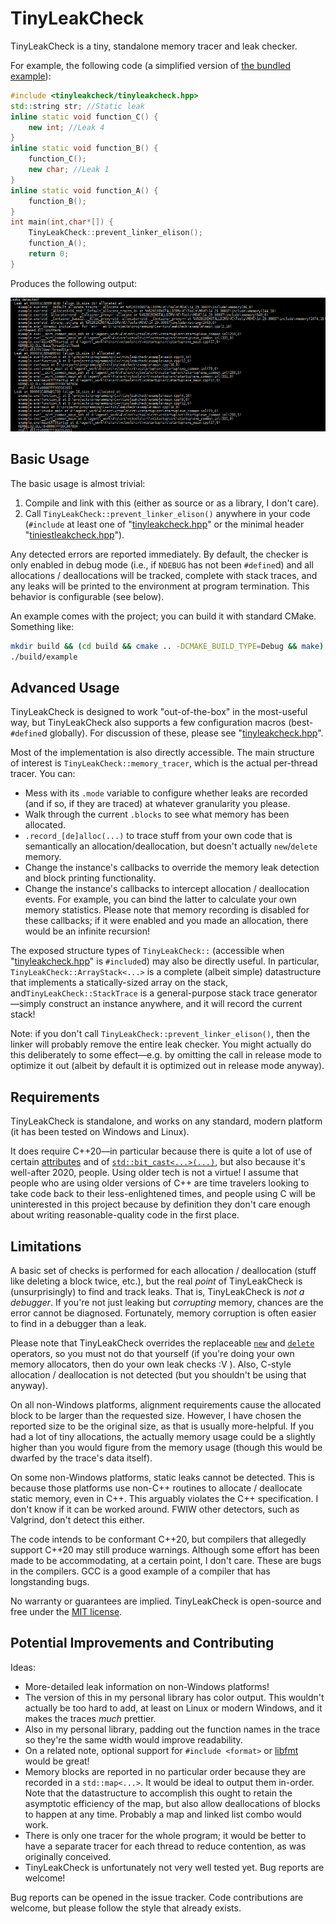 # TinyLeakCheck

TinyLeakCheck is a tiny, standalone memory tracer and leak checker.

For example, the following code (a simplified version of [the bundled example](example/main.cpp)):
```cpp
#include <tinyleakcheck/tinyleakcheck.hpp>
std::string str; //Static leak
inline static void function_C() {
	new int; //Leak 4
}
inline static void function_B() {
	function_C();
	new char; //Leak 1
}
inline static void function_A() {
	function_B();
}
int main(int,char*[]) {
	TinyLeakCheck::prevent_linker_elison();
	function_A();
	return 0;
}
```
Produces the following output:

![image of output](example_output.webp)

## Basic Usage

The basic usage is almost trivial:

1. Compile and link with this (either as source or as a library, I don't care).
2. Call `TinyLeakCheck::prevent_linker_elison()` anywhere in your code (`#include` at least one of "[tinyleakcheck.hpp](tinyleakcheck/tinyleakcheck.hpp)" or the minimal header "[tiniestleakcheck.hpp](tinyleakcheck/tiniestleakcheck.hpp)").

Any detected errors are reported immediately.  By default, the checker is only enabled in debug mode (i.e., if `NDEBUG` has not been `#define`d) and all allocations / deallocations will be tracked, complete with stack traces, and any leaks will be printed to the environment at program termination.  This behavior is configurable (see below).

An example comes with the project; you can build it with standard CMake.  Something like:
```sh
mkdir build && (cd build && cmake .. -DCMAKE_BUILD_TYPE=Debug && make)
./build/example
```

## Advanced Usage

TinyLeakCheck is designed to work "out-of-the-box" in the most-useful way, but TinyLeakCheck also supports a few configuration macros (best-`#define`d globally).  For discussion of these, please see "[tinyleakcheck.hpp](tinyleakcheck/tinyleakcheck.hpp)".

Most of the implementation is also directly accessible.  The main structure of interest is `TinyLeakCheck::memory_tracer`, which is the actual per-thread tracer.  You can:

- Mess with its `.mode` variable to configure whether leaks are recorded (and if so, if they are traced) at whatever granularity you please.
- Walk through the current `.blocks` to see what memory has been allocated.
- `.record_[de]alloc(...)` to trace stuff from your own code that is semantically an allocation/deallocation, but doesn't actually `new`/`delete` memory.
- Change the instance's callbacks to override the memory leak detection and block printing functionality.
- Change the instance's callbacks to intercept allocation / deallocation events.  For example, you can bind the latter to calculate your own memory statistics.  Please note that memory recording is disabled for these callbacks; if it were enabled and you made an allocation, there would be an infinite recursion!

The exposed structure types of `TinyLeakCheck::` (accessible when "[tinyleakcheck.hpp](tinyleakcheck/tinyleakcheck.hpp)" is `#include`d) may also be directly useful.  In particular, `TinyLeakCheck::ArrayStack<...>` is a complete (albeit simple) datastructure that implements a statically-sized array on the stack, and`TinyLeakCheck::StackTrace` is a general-purpose stack trace generator—simply construct an instance anywhere, and it will record the current stack!

Note: if you don't call `TinyLeakCheck::prevent_linker_elison()`, then the linker will probably remove the entire leak checker.  You might actually do this deliberately to some effect—e.g. by omitting the call in release mode to optimize it out (albeit by default it is optimized out in release mode anyway).

## Requirements

TinyLeakCheck is standalone, and works on any standard, modern platform (it has been tested on Windows and Linux).

It does require C++20—in particular because there is quite a lot of use of certain [attributes](https://en.cppreference.com/w/cpp/language/attributes) and of [`std::bit_cast<...>(...)`](https://en.cppreference.com/w/cpp/numeric/bit_cast), but also because it's well-after 2020, people.  Using older tech is not a virtue!  I assume that people who are using older versions of C++ are time travelers looking to take code back to their less-enlightened times, and people using C will be uninterested in this project because by definition they don't care enough about writing reasonable-quality code in the first place.

## Limitations

A basic set of checks is performed for each allocation / deallocation (stuff like deleting a block twice, etc.), but the real *point* of TinyLeakCheck is (unsurprisingly) to find and track leaks.  That is, TinyLeakCheck is *not a debugger*.  If you're not just leaking but *corrupting* memory, chances are the error cannot be diagnosed.  Fortunately, memory corruption is often easier to find in a debugger than a leak.

Please note that TinyLeakCheck overrides the replaceable [`new`](https://en.cppreference.com/w/cpp/memory/new/operator_new) and [`delete`](https://en.cppreference.com/w/cpp/memory/new/operator_delete) operators, so you must not do that yourself (if you're doing your own memory allocators, then do your own leak checks :V ).  Also, C-style allocation / deallocation is not detected (but you shouldn't be using that anyway).

On all non-Windows platforms, alignment requirements cause the allocated block to be larger than the requested size.  However, I have chosen the reported size to be the original size, as that is usually more-helpful.  If you had a lot of tiny allocations, the actually memory usage could be a slightly higher than you would figure from the memory usage (though this would be dwarfed by the trace's data itself).

On some non-Windows platforms, static leaks cannot be detected.  This is because those platforms use non-C++ routines to allocate / deallocate static memory, even in C++.  This arguably violates the C++ specification.  I don't know if it can be worked around.  FWIW other detectors, such as Valgrind, don't detect this either.

The code intends to be conformant C++20, but compilers that allegedly support C++20 may still produce warnings.  Although some effort has been made to be accommodating, at a certain point, I don't care.  These are bugs in the compilers.  GCC is a good example of a compiler that has longstanding bugs.

No warranty or guarantees are implied.  TinyLeakCheck is open-source and free under the [MIT license](LICENSE).

## Potential Improvements and Contributing

Ideas:

- More-detailed leak information on non-Windows platforms!
- The version of this in my personal library has color output.  This wouldn't actually be too hard to add, at least on Linux or modern Windows, and it makes the traces *much* prettier.
- Also in my personal library, padding out the function names in the trace so they're the same width would improve readability.
- On a related note, optional support for `#include <format>` or [libfmt](https://fmt.dev) would be great!
- Memory blocks are reported in no particular order because they are recorded in a `std::map<...>`.  It would be ideal to output them in-order.  Note that the datastructure to accomplish this ought to retain the asymptotic efficiency of the map, but also allow deallocations of blocks to happen at any time.  Probably a map and linked list combo would work.
- There is only one tracer for the whole program; it would be better to have a separate tracer for each thread to reduce contention, as was originally conceived.
- TinyLeakCheck is unfortunately not very well tested yet.  Bug reports are welcome!

Bug reports can be opened in the issue tracker.  Code contributions are welcome, but please follow the style that already exists.
